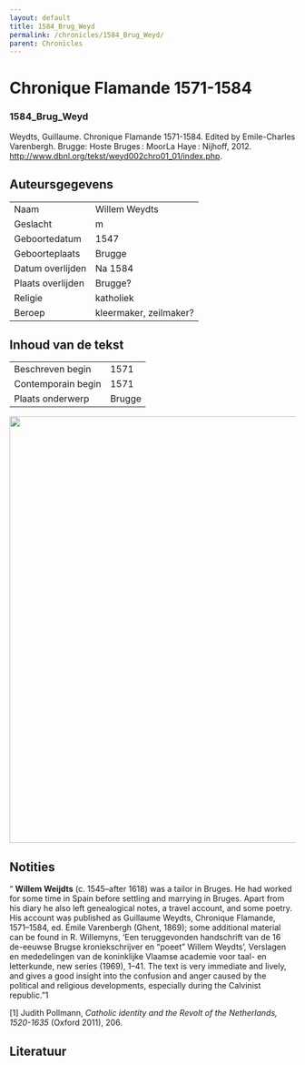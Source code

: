 ```yaml
---
layout: default
title: 1584_Brug_Weyd
permalink: /chronicles/1584_Brug_Weyd/
parent: Chronicles
--- 
```



# Chronique Flamande 1571-1584 

### 1584_Brug_Weyd 

Weydts, Guillaume. Chronique Flamande 1571-1584. Edited by Emile-Charles Varenbergh. Brugge: Hoste Bruges : MoorLa Haye : Nijhoff, 2012. http://www.dbnl.org/tekst/weyd002chro01_01/index.php. 

## Auteursgegevens 

| | | 
| --------------- | --------------- | 
| Naam | Willem Weydts | 
| Geslacht | m | 
| Geboortedatum | 1547 | 
| Geboorteplaats | Brugge | 
| Datum overlijden | Na 1584 | 
| Plaats overlijden | Brugge? | 
| Religie | katholiek | 
| Beroep | kleermaker, zeilmaker? | 

## Inhoud van de tekst 

| | | 
| --------------- | --------------- | 
| Beschreven begin | 1571 | 
| Contemporain begin | 1571 | 
| Plaats onderwerp | Brugge | 

[<img src="..\..\barplots_chronicles\1584_Brug_Weyd.jpg" width="750"/>](..\..\barplots_chronicles\1584_Brug_Weyd.jpg) 

## Notities 

“ **Willem Weijdts** (c. 1545–after 1618) was a tailor in Bruges. He had
worked for some time in Spain before settling and marrying in Bruges. Apart
from his diary he also left genealogical notes, a travel account, and some
poetry. His account was published as Guillaume Weydts, Chronique Flamande,
1571–1584, ed. Émile Varenbergh (Ghent, 1869); some additional material can be
found in R. Willemyns, ‘Een teruggevonden handschrift van de 16 de-eeuwse
Brugse kroniekschrijver en “poeet” Willem Weydts’, Verslagen en mededelingen
van de koninklijke Vlaamse academie voor taal- en letterkunde, new series
(1969), 1–41. The text is very immediate and lively, and gives a good insight
into the confusion and anger caused by the political and religious
developments, especially during the Calvinist republic.”<su>1</sup>

[1] Judith Pollmann, _Catholic identity and the Revolt of the Netherlands,
1520-1635_ (Oxford 2011), 206.



## Literatuur 

